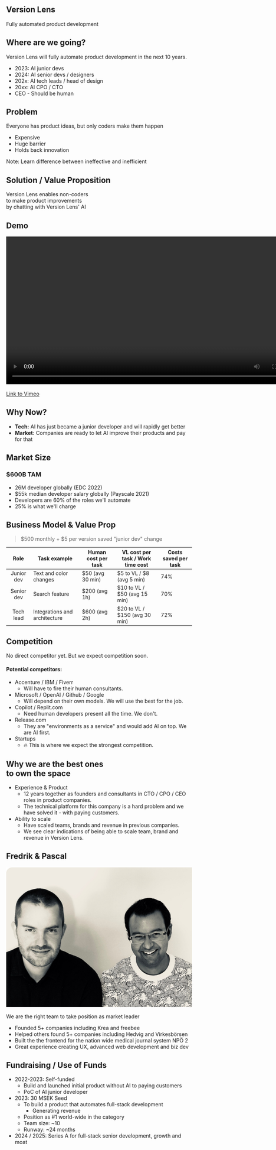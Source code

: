 ## Version Lens

Fully automated product development



## Where are we going?

Version Lens will fully automate product development in the next 10 years.

* 2023: AI junior devs
* 2024: AI senior devs / designers
* 202x: AI tech leads / head of design
* 20xx: AI CPO / CTO
* CEO - Should be human



## Problem

Everyone has product ideas, but only coders make them happen

* Expensive <!-- .element: class="fragment" -->
* Huge barrier <!-- .element: class="fragment" -->
* Holds back innovation <!-- .element: class="fragment" -->

Note: Learn difference between ineffective and inefficient



## Solution / Value Proposition

Version Lens enables non-coders<br>
to make product improvements<br>
by chatting with Version Lens' AI



## Demo

<video controls="controls" style="height: 400px; object-fit: contain;">
    <source src="images/demo-1080.webm" type="video/webm" />
    <source src="images/demo-1080.mp4" type="video/mp4" />
</video>

[Link to Vimeo](https://vimeo.com/810599945)



## Why Now?

* **Tech:** AI has just became a junior developer and will rapidly get better
* **Market:** Companies are ready to let AI improve their products and pay for that



## Market Size

### $600B TAM

* 26M developer globally (EDC 2022)
* $55k median developer salary globally (Payscale 2021)
* Developers are 60% of the roles we'll automate
* 25% is what we'll charge



## Business Model & Value Prop

> $500 monthly + $5 per version saved "junior dev" change

|    Role    | Task example                  | Human cost per task | VL cost per task / Work time cost | Costs saved per task |
|:----------:|-------------------------------|---------------------|-----------------------------------|----------------------|
| Junior dev | Text and color changes        | $50 (avg 30 min)    | $5 to VL / $8 (avg 5 min)         | 74%                  |
| Senior dev | Search feature                | $200 (avg 1h)       | $10 to VL / $50 (avg 15 min)      | 70%                  |
| Tech lead  | Integrations and architecture | $600 (avg 2h)       | $20 to VL / $150 (avg 30 min)     | 72%                  |
<!-- .element: style="font-size: 28px;" -->



## Competition 

No direct competitor yet. But we expect competition soon.

#### Potential competitors:

* Accenture / IBM / Fiverr <!-- .element: class="fragment" style="font-size: 34px" -->
  * Will have to fire their human consultants.
* Microsoft / OpenAI / Github / Google <!-- .element: class="fragment" style="font-size: 34px" -->
  * Will depend on their own models. We will use the best for the job.
* Copilot / Replit.com <!-- .element: class="fragment" style="font-size: 34px" -->
  * Need human developers present all the time. We don't.
* Release.com <!-- .element: class="fragment" style="font-size: 34px" -->
  * They are "environments as a service" and would add AI on top. We are AI first.
* Startups <!-- .element: class="fragment" style="font-size: 34px;" -->
  * 🔥 This is where we expect the strongest competition.



## Why we are the best ones<br>to own the space

* Experience & Product <!-- .element: class="fragment" -->
  * 12 years together as founders and consultants in CTO / CPO / CEO roles in product companies.
  * The technical platform for this company is a hard problem and we have solved it - with paying customers.
* Ability to scale <!-- .element: class="fragment" -->
  * Have scaled teams, brands and revenue in previous companies.
  * We see clear indications of being able to scale team, brand and revenue in Version Lens.



## Fredrik & Pascal

![Fredrik & Pascal](/images/fredrik-and-pascal.jpg) <!-- .element: style="height: 250px;" -->

We are the right team to take position as market leader
* Founded 5+ companies including Krea and freebee <!-- .element: class="fragment" -->
* Helped others found 5+ companies including Hedvig and Virkesbörsen <!-- .element: class="fragment" -->
* Built the the frontend for the nation wide medical journal system NPÖ 2 <!-- .element: class="fragment" -->
* Great experience creating UX, advanced web development and biz dev <!-- .element: class="fragment" -->



## Fundraising / Use of Funds

* 2022-2023: Self-funded <!-- .element: class="fragment" style="color: gray;" -->
  * Build and launched initial product without AI to paying customers
  * PoC of AI junior developer
* 2023: 30 MSEK Seed <!-- .element: class="fragment" -->
  * To build a product that automates full-stack development
    * Generating revenue
  * Position as #1 world-wide in the category
  * Team size: ~10
  * Runway: ~24 months
* 2024 / 2025: Series A for full-stack senior development, growth and moat <!-- .element: class="fragment" style="color: gray;" -->
